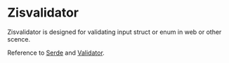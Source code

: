 # Zisvalidator

Zisvalidator is designed for validating input struct or enum in web or other scence.

Reference to [Serde] and [Validator].

[Serde]: https://docs.serde.rs/serde/index.html
[Validator]: https://github.com/Keats/validator
